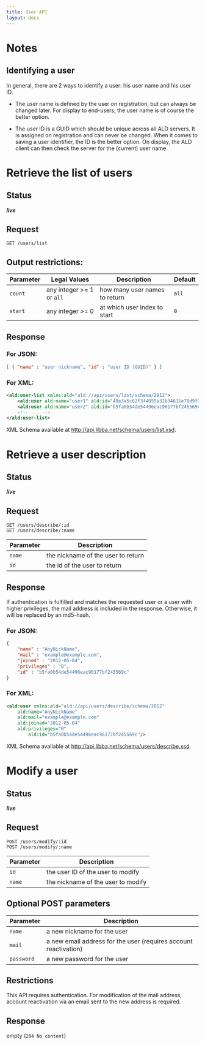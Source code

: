 ```yaml
---
title: User API
layout: docs
---
```


# Notes
## Identifying a user
In general, there are 2 ways to identify a user: his user name and his user ID.

* The user name is defined by the user on registration, but can always be changed later. For display to end-users, the user name is of course the better option.

* The user ID is a GUID which should be unique across all ALD servers. It is assigned on registration and can never be changed. When it comes to saving a user identifier, the ID is the better option. On display, the ALD client can then check the server for the (current) user name.

# Retrieve the list of users
## Status
***live***

## Request
```
GET /users/list
```

## Output restrictions:

Parameter   | Legal Values                | Description                   | Default
------------|-----------------------------|-------------------------------|---------
`count`     | any integer >= 1 or `all`   | how many user names to return | `all`
`start`     | any integer >= 0            | at which user index to start  | `0`

## Response
### For JSON:
```json
[ { "name" : "user nickname", "id" : "user ID (GUID)" } ]
```

### For XML:
```xml
<ald:user-list xmlns:ald="ald://api/users/list/schema/2012">
    <ald:user ald:name="user1" ald:id="48e3a5c62f3f4055a31b34611e78d9f2"/>
    <ald:user ald:name="user2" ald:id="b5fa0b54de54496eac96177bf245569c"/>
    <!-- ... -->
</ald:user-list>
```
XML Schema available at http://api.libba.net/schema/users/list.xsd.

# Retrieve a user description
## Status
***live***

## Request
```
GET /users/describe/:id
GET /users/describe/:name
```

Parameter | Description
----------|------------------------------------
`name`    | the nickname of the user to return
`id`      | the id of the user to return

## Response

If authentication is fulfilled and matches the requested user or a user with higher privileges, the mail address is included in the response. Otherwise, it will be replaced by an md5-hash.

### For JSON:
```json
{
    "name" : "AnyNickName",
    "mail" : "example@example.com",
    "joined" : "2012-05-04",
    "privileges" : "0",
    "id" : "b5fa0b54de54496eac96177bf245569c"
}
```

### For XML:
```xml
<ald:user xmlns:ald="ald://api/users/describe/schema/2012"
	ald:name="AnyNickName"
	ald:mail="example@example.com"
	ald:joined="2012-05-04"
	ald:privileges="0"
        ald:id="b5fa0b54de54496eac96177bf245569c"/>
```
XML Schema available at http://api.libba.net/schema/users/describe.xsd.


# Modify a user
## Status
***live***

## Request
```
POST /users/modify/:id
POST /users/modify/:name
```

Parameter | Description
----------|-------------------------------
`id`      | the user ID of the user to modify
`name`    | the nickname of the user to modify

## Optional POST parameters
Parameter | Description
----------|----------------------
`name`    | a new nickname for the user
`mail`    | a new email address for the user (requires account reactivation)
`password`| a new password for the user

## Restrictions
This API requires authentication. For modification of the mail address, account reactivation via an email sent to the new address is required.

## Response
empty (`204 No content`)